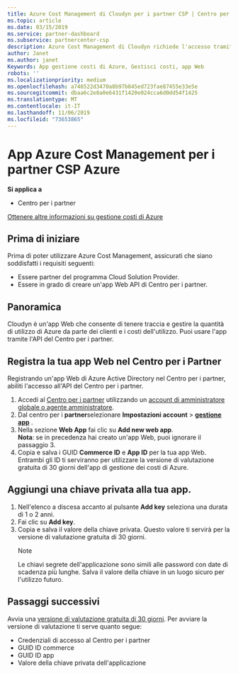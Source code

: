 ```yaml
---
title: Azure Cost Management di Cloudyn per i partner CSP | Centro per i partner
ms.topic: article
ms.date: 03/15/2019
ms.service: partner-dashboard
ms.subservice: partnercenter-csp
description: Azure Cost Management di Cloudyn richiede l'accesso tramite provisioning dell'API Centro per i partner.
author: Janet
ms.author: janet
Keywords: App gestione costi di Azure, Gestisci costi, app Web
robots: ''
ms.localizationpriority: medium
ms.openlocfilehash: a746522d3470a8b97b845ed723fae87455e33e5e
ms.sourcegitcommit: dbaa6c2e8a0e6431f1420e024cca6d0dd54f1425
ms.translationtype: MT
ms.contentlocale: it-IT
ms.lasthandoff: 11/06/2019
ms.locfileid: "73653865"
---
```

# <a name="azure-cost-management-app-for-azure-csp-partners"></a>App Azure Cost Management per i partner CSP Azure  

**Si applica a**

-  Centro per i partner

[Ottenere altre informazioni su gestione costi di Azure](https://go.microsoft.com/fwlink/p/?linkid=857893)

## <a name="before-you-begin"></a>Prima di iniziare
Prima di poter utilizzare Azure Cost Management, assicurati che siano soddisfatti i requisiti seguenti:

- Essere partner del programma Cloud Solution Provider.
- Essere in grado di creare un'app Web API di Centro per i partner.

## <a name="overview"></a>Panoramica

Cloudyn è un'app Web che consente di tenere traccia e gestire la quantità di utilizzo di Azure da parte dei clienti e i costi dell'utilizzo. Puoi usare l'app tramite l'API del Centro per i partner.

## <a name="register-your-web-app-in-the-partner-center"></a>Registra la tua app Web nel Centro per i Partner
Registrando un'app Web di Azure Active Directory nel Centro per i partner, abiliti l'accesso all'API del Centro per i partner. 
1.  Accedi al [Centro per i partner](https://partnercenter.microsoft.com/pcv/dashboard/overview) utilizzando un [account di amministratore globale o agente amministratore](create-user-accounts-and-set-permissions.md).
2.  Dal centro per i **partner**selezionare **Impostazioni account** &gt; **[gestione app](https://partnercenter.microsoft.com/pcv/apiintegration/appmanagement)** .
3.  Nella sezione **Web App** fai clic su **Add new web app**.
<br> **Nota**: se in precedenza hai creato un'app Web, puoi ignorare il passaggio 3.
4.  Copia e salva i GUID **Commerce ID** e **App ID** per la tua app Web. Entrambi gli ID ti serviranno per utilizzare la versione di valutazione gratuita di 30 giorni dell'app di gestione dei costi di Azure.

## <a name="add-a-secret-key-to-your-app"></a>Aggiungi una chiave privata alla tua app.
1. Nell'elenco a discesa accanto al pulsante **Add key** seleziona una durata di 1 o 2 anni.
2. Fai clic su **Add key**. 
3. Copia e salva il valore della chiave privata. Questo valore ti servirà per la versione di valutazione gratuita di 30 giorni.<br>
   > [!NOTE]  
   > Le chiavi segrete dell'applicazione sono simili alle password con date di scadenza più lunghe. Salva il valore della chiave in un luogo sicuro per l'utilizzo futuro.

## <a name="next-steps"></a>Passaggi successivi
Avvia una [versione di valutazione gratuita di 30 giorni](https://go.microsoft.com/fwlink/?linkid=857895).
Per avviare la versione di valutazione ti serve quanto segue:
- Credenziali di accesso al Centro per i partner
- GUID ID commerce
- GUID ID app
- Valore della chiave privata dell'applicazione
